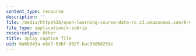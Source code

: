 ```yaml
---
content_type: resource
description: ''
file: /media/https%3A/open-learning-course-data-rc.s3.amazonaws.com/8-01sc-classical-mechanics-fall-2016/0a6b943ae8d753bf8027bac93d58258e_O_M8asN10oQ.vtt
file_type: application/x-subrip
resourcetype: Other
title: 3play caption file
uid: 0a6b943a-e8d7-53bf-8027-bac93d58258e
---
```

